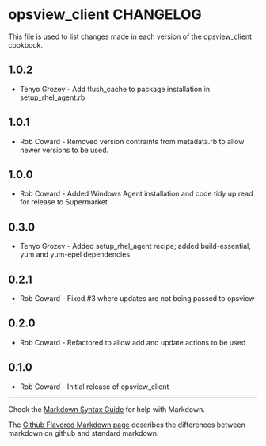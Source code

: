 opsview_client CHANGELOG
========================

This file is used to list changes made in each version of the opsview_client cookbook.

1.0.2
-----
- Tenyo Grozev - Add flush_cache to package installation in setup_rhel_agent.rb

1.0.1
-----
- Rob Coward - Removed version contraints from metadata.rb to allow newer versions to be used.

1.0.0
-----
- Rob Coward - Added Windows Agent installation and code tidy up read for release to Supermarket

0.3.0
-----
- Tenyo Grozev - Added setup_rhel_agent recipe; added build-essential, yum and yum-epel dependencies

0.2.1
-----
- Rob Coward - Fixed #3 where updates are not being passed to opsview

0.2.0
-----
- Rob Coward - Refactored to allow add and update actions to be used

0.1.0
-----
- Rob Coward - Initial release of opsview_client

- - -
Check the [Markdown Syntax Guide](http://daringfireball.net/projects/markdown/syntax) for help with Markdown.

The [Github Flavored Markdown page](http://github.github.com/github-flavored-markdown/) describes the differences between markdown on github and standard markdown.
